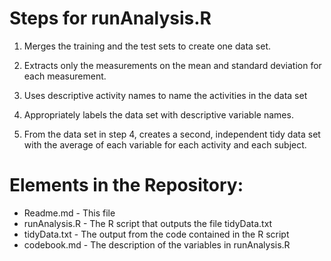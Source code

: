 # Steps for runAnalysis.R


1) Merges the training and the test sets to create one data set.

2) Extracts only the measurements on the mean and standard deviation for each measurement.

3) Uses descriptive activity names to name the activities in the data set

4) Appropriately labels the data set with descriptive variable names.

5) From the data set in step 4, creates a second, independent tidy data set with the average of each variable for each activity and each subject.


# Elements in the Repository:

* Readme.md - This file
* runAnalysis.R - The R script that outputs the file tidyData.txt
* tidyData.txt - The output from the code contained in the R script
* codebook.md - The description of the variables in runAnalysis.R
